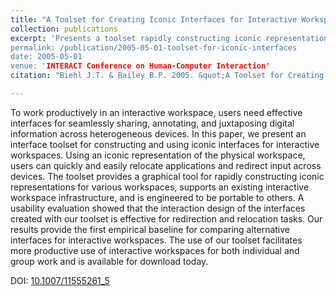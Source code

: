 ```yaml
---
title: "A Toolset for Creating Iconic Interfaces for Interactive Workspaces"
collection: publications
excerpt: 'Presents a toolset rapidly constructing iconic representations of workspaces.  The tool provide support to an interactive workspace infrastructure, allowing it to be portable to other environments."
permalink: /publication/2005-05-01-toolset-for-iconic-interfaces
date: 2005-05-01
venue: 'INTERACT Conference on Human-Computer Interaction'
citation: "Biehl J.T. & Bailey B.P. 2005. &quot;A Toolset for Creating Iconic Interfaces for Interactive Workspaces.&quot; In: Costabile M.F., Paternò F. (eds) <i>IFIP TC.13 International Conference on Human-Computer Interaction (INTERACT 2005)</i>. Lecture Notes in Computer Science, vol 3585. Springer, Berlin, Heidelberg."

---
```

To work productively in an interactive workspace, users need effective interfaces for seamlessly sharing, annotating, and juxtaposing digital information across heterogeneous devices. In this paper, we present an interface toolset for constructing and using iconic interfaces for interactive workspaces. Using an iconic representation of the physical workspace, users can quickly and easily relocate applications and redirect input across devices. The toolset provides a graphical tool for rapidly constructing iconic representations for various workspaces, supports an existing interactive workspace infrastructure, and is engineered to be portable to others. A usability evaluation showed that the interaction design of the interfaces created with our toolset is effective for redirection and relocation tasks. Our results provide the first empirical baseline for comparing alternative interfaces for interactive workspaces. The use of our toolset facilitates more productive use of interactive workspaces for both individual and group work and is available for download today.

DOI: [10.1007/11555261_5](https://doi.org/10.1007/11555261_5)
